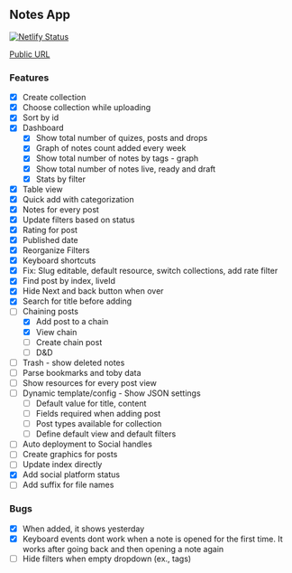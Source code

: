 ## Notes App

[![Netlify Status](https://api.netlify.com/api/v1/badges/4b034bd0-06d8-4087-a4e1-fb0c99603985/deploy-status)](https://app.netlify.com/sites/notes-appx/deploys)

[Public URL](https://notes-appx.netlify.com)

### Features

- [x] Create collection
- [x] Choose collection while uploading
- [x] Sort by id
- [x] Dashboard
  - [x] Show total number of quizes, posts and drops
  - [x] Graph of notes count added every week
  - [x] Show total number of notes by tags - graph
  - [x] Show total number of notes live, ready and draft
  - [x] Stats by filter
- [x] Table view
- [x] Quick add with categorization
- [x] Notes for every post
- [x] Update filters based on status
- [x] Rating for post
- [x] Published date
- [x] Reorganize Filters
- [x] Keyboard shortcuts
- [x] Fix: Slug editable, default resource, switch collections, add rate filter
- [x] Find post by index, liveId
- [x] Hide Next and back button when over
- [x] Search for title before adding
- [ ] Chaining posts
  - [x] Add post to a chain
  - [x] View chain
  - [ ] Create chain post
  - [ ] D&D
- [ ] Trash - show deleted notes
- [ ] Parse bookmarks and toby data
- [ ] Show resources for every post view
- [ ] Dynamic template/config - Show JSON settings
  - [ ] Default value for title, content
  - [ ] Fields required when adding post
  - [ ] Post types available for collection
  - [ ] Define default view and default filters
- [ ] Auto deployment to Social handles
- [ ] Create graphics for posts
- [ ] Update index directly
- [x] Add social platform status
- [ ] Add suffix for file names

### Bugs

- [x] When added, it shows yesterday
- [x] Keyboard events dont work when a note is opened for the first time. It works after going back and then opening a note again
- [ ] Hide filters when empty dropdown (ex., tags)
